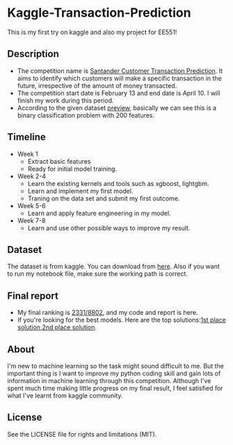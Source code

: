 # Kaggle-Transaction-Prediction
This is my first try on kaggle and also my project for EE551!
## Description
* The competition name is [Santander Customer Transaction Prediction](https://www.kaggle.com/c/santander-customer-transaction-prediction). It aims to identify which customers will make a specific transaction in the future, irrespective of the amount of money transacted. 
* The competition start date is February 13 and end date is April 10. I will finish my work during this period.
* According to the given dataset [preview](https://github.com/smallsunjj/kaggle-transaction-prediction/blob/master/DataPreview.png), basically we can see this is a binary classification problem with 200 features.
## Timeline
* Week 1 
  * Extract basic features
  * Ready for initial model training.
* Week 2-4 
  * Learn the existing kernels and tools such as xgboost, lightgbm. 
  * Learn and implement my first model. 
  * Traning on the data set and submit my first outcome.
* Week 5-6
  * Learn and apply feature engineering in my model.
* Week 7-8
  * Learn and use other possible ways to improve my result.
## Dataset
The dataset is from kaggle. You can download from [here](https://www.kaggle.com/c/santander-customer-transaction-prediction/data). Also if you want to run my notebook file, make sure the working path is correct.
## Final report
* My final ranking is [2331/8802](https://www.kaggle.com/smallsunjj), and my code and report is here.
* If you're looking for the best models. Here are the top solutions:[1st place solution](https://www.kaggle.com/c/santander-customer-transaction-prediction/discussion/89003#latest-521279),[2nd place solution](https://www.kaggle.com/c/santander-customer-transaction-prediction/discussion/88939#latest-523152).

## About
I'm new to machine learning so the task might sound difficult to me. But the important thing is I want to improve my python coding skill and gain lots of information in machine learning through this competition. Although I've spent much time making little progress on my final result, I feel satisfied for what I've learnt from kaggle community.

## License
See the LICENSE file for rights and limitations (MIT).

